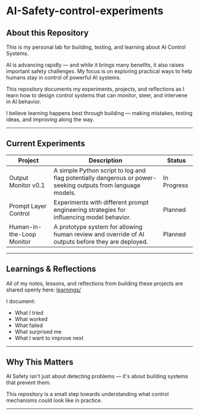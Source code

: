 # AI-Safety-control-experiments
## About this Repository

This is my personal lab for building, testing, and learning about AI Control Systems.

AI is advancing rapidly — and while it brings many benefits, it also raises important safety challenges. My focus is on exploring practical ways to help humans stay in control of powerful AI systems.

This repository documents my experiments, projects, and reflections as I learn how to design control systems that can monitor, steer, and intervene in AI behavior.

I believe learning happens best through building — making mistakes, testing ideas, and improving along the way.

---

## Current Experiments

| Project | Description | Status |
|---------|-------------|--------|
| Output Monitor v0.1 | A simple Python script to log and flag potentially dangerous or power-seeking outputs from language models. | In Progress |
| Prompt Layer Control | Experiments with different prompt engineering strategies for influencing model behavior. | Planned |
| Human-in-the-Loop Monitor | A prototype system for allowing human review and override of AI outputs before they are deployed. | Planned |

---

## Learnings & Reflections

All of my notes, lessons, and reflections from building these projects are shared openly here: [learnings/](learnings/)

I document:
- What I tried
- What worked
- What failed
- What surprised me
- What I want to improve next

---

## Why This Matters

AI Safety isn't just about detecting problems — it's about building systems that prevent them.

This repository is a small step towards understanding what control mechanisms could look like in practice.

---

